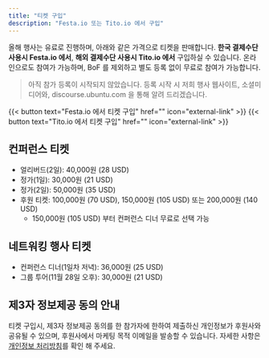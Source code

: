 ```yaml
---
title: "티켓 구입"
description: "Festa.io 또는 Tito.io 에서 구입"
---
```


올해 행사는 유료로 진행하며, 아래와 같은 가격으로 티켓을 판매합니다. **한국 결제수단 사용시 Festa.io 에서**, **해외 결제수단 사용시 Tito.io 에서** 구입하실 수 있습니다. 온라인으로도 참여가 가능하며, BoF 를 제외하고 별도 등록 없이 무료로 참여가 가능합니다.

> 아직 참가 등록이 시작되지 않았습니다. 등록 시작 시 저희 행사 웹사이트, 소셜미디어와, discourse.ubuntu.com 을 통해 알려 드리겠습니다.  

{{< button text="Festa.io 에서 티켓 구입" href="" icon="external-link" >}}
{{< button text="Tito.io 에서 티켓 구입" href="" icon="external-link" >}}

## 컨퍼런스 티켓

- 얼리버드(2일): 40,000원 (28 USD)
- 정가(1일): 30,000원 (21 USD)
- 정가(2일): 50,000원 (35 USD)
- 후원 티켓: 100,000원 (70 USD), 150,000원 (105 USD) 또는 200,000원 (140 USD)
    - 150,000원 (105 USD) 부터 컨퍼런스 디너 무료로 선택 가능

## 네트워킹 행사 티켓

- 컨퍼런스 디너(1일차 저녁): 36,000원 (25 USD)
- 그룹 투어(11월 28일 오후): 30,000원 (21 USD)

## 제3자 정보제공 동의 안내
티켓 구입시, 제3자 정보제공 동의를 한 참가자에 한하여 제출하신 개인정보가 후원사와 공유될 수 있으며, 후원사에서 마케팅 목적 이메일을 발송할 수 있습니다. 자세한 사항은 [개인정보 처리방침](../privacy-policy)를 확인 해 주세요.